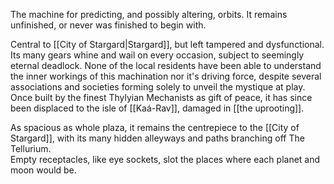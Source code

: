 The machine for predicting, and possibly altering, orbits. 
It remains unfinished, or never was finished to begin with.

Central to [[City of Stargard|Stargard]], but left tampered and dysfunctional. Its many gears whine and wail on every occasion, subject to seemingly eternal deadlock. None of the local residents have been able to understand the inner workings of this machination nor it's driving force, despite several associations and societies forming solely to unveil the mystique at play. 
Once built by the finest Thylyian Mechanists as gift of peace, it has since been displaced to the isle of [[Kaá-Rav]], damaged in [[the uprooting]]. 

As spacious as whole plaza, it remains the centrepiece to the [[City of Stargard]], with its many hidden alleyways and paths branching off The Tellurium.   
Empty receptacles, like eye sockets, slot the places where each planet and moon would be. 